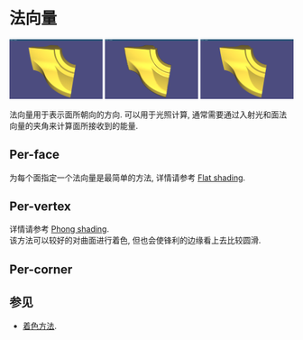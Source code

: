 # 法向量

![Normals - libigl.github.io](assets/normals.webp)  

法向量用于表示面所朝向的方向. 可以用于光照计算, 通常需要通过入射光和面法向量的夹角来计算面所接收到的能量.  

## Per-face

为每个面指定一个法向量是最简单的方法, 详情请参考 [Flat shading](着色方法.md#flat-shading).  

## Per-vertex

详情请参考 [Phong shading](着色方法.md#phong-shading).  
该方法可以较好的对曲面进行着色, 但也会使锋利的边缘看上去比较圆滑.  

## Per-corner

<!-- TODO -->

## 参见

- [着色方法](着色方法.md).
